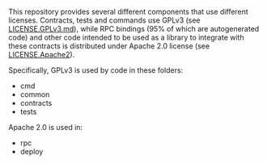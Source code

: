 This repository provides several different components that use different
licenses. Contracts, tests and commands use GPLv3 (see [LICENSE.GPLv3.md](LICENSE.GPLv3.md)),
while RPC bindings (95% of which are autogenerated code) and other
code intended to be used as a library to integrate with these contracts
is distributed under Apache 2.0 license (see [LICENSE.Apache2](LICENSE.Apache2)).

Specifically, GPLv3 is used by code in these folders:
 * cmd
 * common
 * contracts
 * tests

Apache 2.0 is used in:
 * rpc
 * deploy